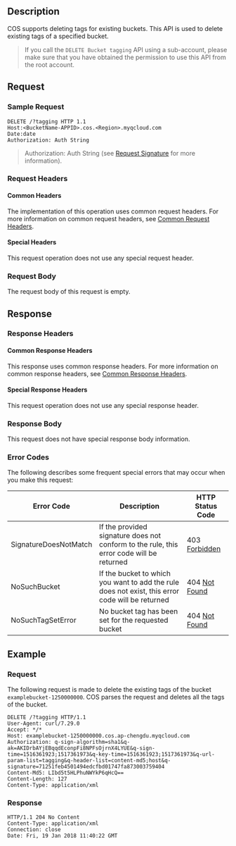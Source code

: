 ## Description

COS supports deleting tags for existing buckets. This API is used to delete existing tags of a specified bucket.

>  If you call the `DELETE Bucket tagging` API using a sub-account, please make sure that you have obtained the permission to use this API from the root account.

## Request

### Sample Request

```http
DELETE /?tagging HTTP 1.1
Host:<BucketName-APPID>.cos.<Region>.myqcloud.com
Date:date
Authorization: Auth String
```

> Authorization: Auth String (see [Request Signature](https://intl.cloud.tencent.com/document/product/436/7778) for more information).

### Request Headers

#### Common Headers

The implementation of this operation uses common request headers. For more information on common request headers, see [Common Request Headers](https://intl.cloud.tencent.com/document/product/436/7728).

#### Special Headers

This request operation does not use any special request header.

### Request Body

The request body of this request is empty.

## Response

### Response Headers

#### Common Response Headers

This response uses common response headers. For more information on common response headers, see [Common Response Headers](https://intl.cloud.tencent.com/document/product/436/7729).

#### Special Response Headers

This request operation does not use any special response header.

### Response Body

This request does not have special response body information.

### Error Codes

The following describes some frequent special errors that may occur when you make this request:

| Error Code | Description | HTTP Status Code |
| --------------------- | ---------------------------------------------------- | ------------------------------------------------------------ |
| SignatureDoesNotMatch | If the provided signature does not conform to the rule, this error code will be returned | 403 [Forbidden](https://tools.ietf.org/html/rfc7231#section-6.5.3) |
| NoSuchBucket | If the bucket to which you want to add the rule does not exist, this error code will be returned | 404 [Not Found](https://tools.ietf.org/html/rfc7231#section-6.5.4) |
| NoSuchTagSetError     | No bucket tag has been set for the requested bucket | 404 [Not Found](https://tools.ietf.org/html/rfc7231#section-6.5.4) |

## Example

### Request

The following request is made to delete the existing tags of the bucket `examplebucket-1250000000`. COS parses the request and deletes all the tags of the bucket.

```shell
DELETE /?tagging HTTP/1.1
User-Agent: curl/7.29.0
Accept: */*
Host: examplebucket-1250000000.cos.ap-chengdu.myqcloud.com
Authorization: q-sign-algorithm=sha1&q-ak=AKIDrbAYjEBqqdEconpFi8NPFsOjrnX4LYUE&q-sign-time=1516361923;1517361973&q-key-time=1516361923;1517361973&q-url-param-list=tagging&q-header-list=content-md5;host&q-signature=71251feb4501494edcfbd01747fa873003759404
Content-Md5: LIbd5t5HLPhuNWYkP6qHcQ==
Content-Length: 127
Content-Type: application/xml
```

### Response

```shell
HTTP/1.1 204 No Content
Content-Type: application/xml
Connection: close
Date: Fri, 19 Jan 2018 11:40:22 GMT
```
